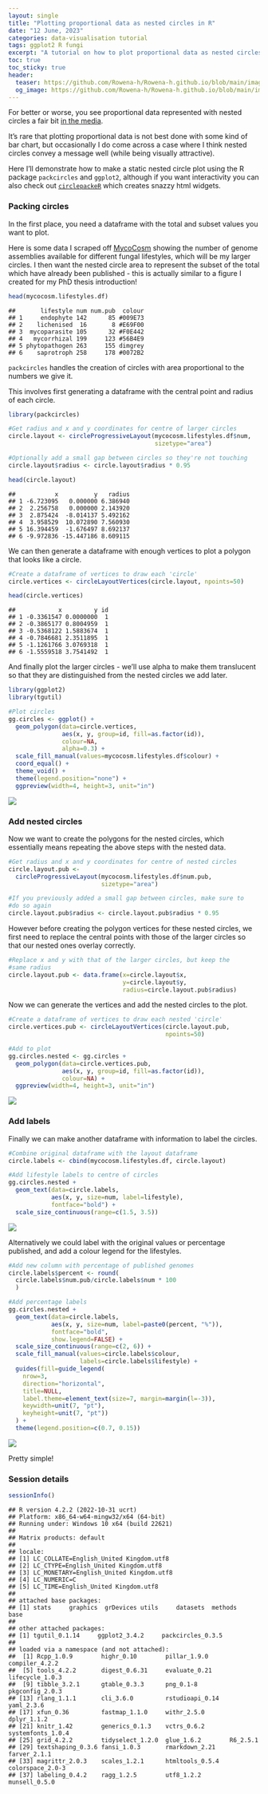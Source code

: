 ```yaml
---
layout: single
title: "Plotting proportional data as nested circles in R"
date: "12 June, 2023"
categories: data-visualisation tutorial
tags: ggplot2 R fungi
excerpt: "A tutorial on how to plot proportional data as nested circles using packcircles and ggplot2"
toc: true
toc_sticky: true
header:
  teaser: https://github.com/Rowena-h/Rowena-h.github.io/blob/main/images/blog-posts/2023-06-12-nested-circles/4.png?raw=true
  og_image: https://github.com/Rowena-h/Rowena-h.github.io/blob/main/images/blog-posts/2023-06-12-nested-circles/4.png?raw=true
---
```


For better or worse, you see proportional data represented with nested
circles a fair bit [in the
media](https://datavizproject.com/data-type/layered-proportional-area-chart/).

It’s rare that plotting proportional data is not best done with some
kind of bar chart, but occasionally I do come across a case where I
think nested circles convey a message well (while being visually
attractive).

Here I’ll demonstrate how to make a static nested circle plot using the
R package `packcircles` and `ggplot2`, although if you want
interactivity you can also check out
[`circlepackeR`](http://jeromefroe.github.io/circlepackeR/) which
creates snazzy html widgets.

### Packing circles

In the first place, you need a dataframe with the total and subset
values you want to plot.

Here is some data I scraped off
[MycoCosm](https://mycocosm.jgi.doe.gov/) showing the number of genome
assemblies available for different fungal lifestyles, which will be my
larger circles. I then want the nested circle area to represent the
subset of the total which have already been published - this is actually
similar to a figure I created for my PhD thesis introduction!

``` r
head(mycocosm.lifestyles.df)
```

    ##       lifestyle num num.pub  colour
    ## 1     endophyte 142      85 #009E73
    ## 2    lichenised  16       8 #E69F00
    ## 3  mycoparasite 105      32 #F0E442
    ## 4   mycorrhizal 199     123 #56B4E9
    ## 5 phytopathogen 263     155 dimgrey
    ## 6    saprotroph 258     178 #0072B2

`packcircles` handles the creation of circles with area proportional to
the numbers we give it.

This involves first generating a dataframe with the central point and
radius of each circle.

``` r
library(packcircles)

#Get radius and x and y coordinates for centre of larger circles
circle.layout <- circleProgressiveLayout(mycocosm.lifestyles.df$num,
                                         sizetype="area")

#Optionally add a small gap between circles so they're not touching
circle.layout$radius <- circle.layout$radius * 0.95

head(circle.layout)
```

    ##           x          y   radius
    ## 1 -6.723095   0.000000 6.386940
    ## 2  2.256758   0.000000 2.143920
    ## 3  2.875424  -8.014137 5.492162
    ## 4  3.958529  10.072890 7.560930
    ## 5 16.394459  -1.676497 8.692137
    ## 6 -9.972836 -15.447186 8.609115

We can then generate a dataframe with enough vertices to plot a polygon
that looks like a circle.

``` r
#Create a dataframe of vertices to draw each 'circle'
circle.vertices <- circleLayoutVertices(circle.layout, npoints=50)

head(circle.vertices)
```

    ##            x         y id
    ## 1 -0.3361547 0.0000000  1
    ## 2 -0.3865177 0.8004959  1
    ## 3 -0.5368122 1.5883674  1
    ## 4 -0.7846681 2.3511895  1
    ## 5 -1.1261766 3.0769318  1
    ## 6 -1.5559518 3.7541492  1

And finally plot the larger circles - we’ll use alpha to make them
translucent so that they are distinguished from the nested circles we
add later.

``` r
library(ggplot2)
library(tgutil)

#Plot circles
gg.circles <- ggplot() + 
  geom_polygon(data=circle.vertices,
               aes(x, y, group=id, fill=as.factor(id)),
               colour=NA,
               alpha=0.3) +
  scale_fill_manual(values=mycocosm.lifestyles.df$colour) +
  coord_equal() +
  theme_void() + 
  theme(legend.position="none") +
  ggpreview(width=4, height=3, unit="in")
```

![](/images/blog-posts/2023-06-12-nested-circles/1.png)

### Add nested circles

Now we want to create the polygons for the nested circles, which
essentially means repeating the above steps with the nested data.

``` r
#Get radius and x and y coordinates for centre of nested circles
circle.layout.pub <- 
  circleProgressiveLayout(mycocosm.lifestyles.df$num.pub,
                          sizetype="area")

#If you previously added a small gap between circles, make sure to
#do so again
circle.layout.pub$radius <- circle.layout.pub$radius * 0.95
```

However before creating the polygon vertices for these nested circles,
we first need to replace the central points with those of the larger
circles so that our nested ones overlay correctly.

``` r
#Replace x and y with that of the larger circles, but keep the
#same radius
circle.layout.pub <- data.frame(x=circle.layout$x,
                                y=circle.layout$y,
                                radius=circle.layout.pub$radius)
```

Now we can generate the vertices and add the nested circles to the plot.

``` r
#Create a dataframe of vertices to draw each nested 'circle'
circle.vertices.pub <- circleLayoutVertices(circle.layout.pub,
											npoints=50)

#Add to plot
gg.circles.nested <- gg.circles +
  geom_polygon(data=circle.vertices.pub,
               aes(x, y, group=id, fill=as.factor(id)),
               colour=NA) +
  ggpreview(width=4, height=3, unit="in")
```

![](/images/blog-posts/2023-06-12-nested-circles/2.png)

### Add labels

Finally we can make another dataframe with information to label the
circles.

``` r
#Combine original dataframe with the layout dataframe
circle.labels <- cbind(mycocosm.lifestyles.df, circle.layout)

#Add lifestyle labels to centre of circles
gg.circles.nested +
  geom_text(data=circle.labels,
            aes(x, y, size=num, label=lifestyle),
            fontface="bold") +
  scale_size_continuous(range=c(1.5, 3.5))
```

![](/images/blog-posts/2023-06-12-nested-circles/3.png)

Alternatively we could label with the original values or percentage
published, and add a colour legend for the lifestyles.

``` r
#Add new column with percentage of published genomes
circle.labels$percent <- round(
  circle.labels$num.pub/circle.labels$num * 100
  )

#Add percentage labels
gg.circles.nested +
  geom_text(data=circle.labels,
            aes(x, y, size=num, label=paste0(percent, "%")),
            fontface="bold",
            show.legend=FALSE) +
  scale_size_continuous(range=c(2, 6)) +
  scale_fill_manual(values=circle.labels$colour,
                    labels=circle.labels$lifestyle) +
  guides(fill=guide_legend(
    nrow=3,
    direction="horizontal",
    title=NULL,
    label.theme=element_text(size=7, margin=margin(l=-3)),
    keywidth=unit(7, "pt"),
    keyheight=unit(7, "pt"))
  ) +
  theme(legend.position=c(0.7, 0.15))
```

![](/images/blog-posts/2023-06-12-nested-circles/4.png)

Pretty simple!

### Session details

``` r
sessionInfo()
```

    ## R version 4.2.2 (2022-10-31 ucrt)
    ## Platform: x86_64-w64-mingw32/x64 (64-bit)
    ## Running under: Windows 10 x64 (build 22621)
    ## 
    ## Matrix products: default
    ## 
    ## locale:
    ## [1] LC_COLLATE=English_United Kingdom.utf8 
    ## [2] LC_CTYPE=English_United Kingdom.utf8   
    ## [3] LC_MONETARY=English_United Kingdom.utf8
    ## [4] LC_NUMERIC=C                           
    ## [5] LC_TIME=English_United Kingdom.utf8    
    ## 
    ## attached base packages:
    ## [1] stats     graphics  grDevices utils     datasets  methods   base     
    ## 
    ## other attached packages:
    ## [1] tgutil_0.1.14     ggplot2_3.4.2     packcircles_0.3.5
    ## 
    ## loaded via a namespace (and not attached):
    ##  [1] Rcpp_1.0.9        highr_0.10        pillar_1.9.0      compiler_4.2.2   
    ##  [5] tools_4.2.2       digest_0.6.31     evaluate_0.21     lifecycle_1.0.3  
    ##  [9] tibble_3.2.1      gtable_0.3.3      png_0.1-8         pkgconfig_2.0.3  
    ## [13] rlang_1.1.1       cli_3.6.0         rstudioapi_0.14   yaml_2.3.6       
    ## [17] xfun_0.36         fastmap_1.1.0     withr_2.5.0       dplyr_1.1.2      
    ## [21] knitr_1.42        generics_0.1.3    vctrs_0.6.2       systemfonts_1.0.4
    ## [25] grid_4.2.2        tidyselect_1.2.0  glue_1.6.2        R6_2.5.1         
    ## [29] textshaping_0.3.6 fansi_1.0.3       rmarkdown_2.21    farver_2.1.1     
    ## [33] magrittr_2.0.3    scales_1.2.1      htmltools_0.5.4   colorspace_2.0-3 
    ## [37] labeling_0.4.2    ragg_1.2.5        utf8_1.2.2        munsell_0.5.0
